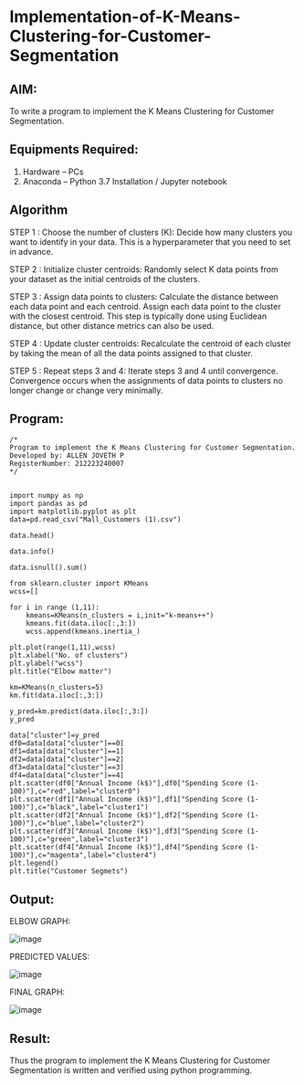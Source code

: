 # Implementation-of-K-Means-Clustering-for-Customer-Segmentation

## AIM:
To write a program to implement the K Means Clustering for Customer Segmentation.

## Equipments Required:
1. Hardware – PCs
2. Anaconda – Python 3.7 Installation / Jupyter notebook

## Algorithm
STEP 1 :
Choose the number of clusters (K): Decide how many clusters you want to identify in your data. This is a hyperparameter that you need to set in advance.

STEP 2 :
Initialize cluster centroids: Randomly select K data points from your dataset as the initial centroids of the clusters.

STEP 3 :
Assign data points to clusters: Calculate the distance between each data point and each centroid. Assign each data point to the cluster with the closest centroid. This step is typically done using Euclidean distance, but other distance metrics can also be used.

STEP 4 :
Update cluster centroids: Recalculate the centroid of each cluster by taking the mean of all the data points assigned to that cluster.

STEP 5 :
Repeat steps 3 and 4: Iterate steps 3 and 4 until convergence. Convergence occurs when the assignments of data points to clusters no longer change or change very minimally. 

## Program:
```
/*
Program to implement the K Means Clustering for Customer Segmentation.
Developed by: ALLEN JOVETH P
RegisterNumber: 212223240007
*/
```
```

import numpy as np
import pandas as pd
import matplotlib.pyplot as plt
data=pd.read_csv("Mall_Customers (1).csv")

data.head()

data.info()

data.isnull().sum()

from sklearn.cluster import KMeans
wcss=[]

for i in range (1,11):
    kmeans=KMeans(n_clusters = i,init="k-means++")
    kmeans.fit(data.iloc[:,3:])
    wcss.append(kmeans.inertia_)

plt.plot(range(1,11),wcss)
plt.xlabel("No. of clusters")
plt.ylabel("wcss")
plt.title("Elbow matter")

km=KMeans(n_clusters=5)
km.fit(data.iloc[:,3:])

y_pred=km.predict(data.iloc[:,3:])
y_pred

data["cluster"]=y_pred
df0=data[data["cluster"]==0]
df1=data[data["cluster"]==1]
df2=data[data["cluster"]==2]
df3=data[data["cluster"]==3]
df4=data[data["cluster"]==4]
plt.scatter(df0["Annual Income (k$)"],df0["Spending Score (1-100)"],c="red",label="cluster0")
plt.scatter(df1["Annual Income (k$)"],df1["Spending Score (1-100)"],c="black",label="cluster1")
plt.scatter(df2["Annual Income (k$)"],df2["Spending Score (1-100)"],c="blue",label="cluster2")
plt.scatter(df3["Annual Income (k$)"],df3["Spending Score (1-100)"],c="green",label="cluster3")
plt.scatter(df4["Annual Income (k$)"],df4["Spending Score (1-100)"],c="magenta",label="cluster4")
plt.legend()
plt.title("Customer Segmets")
```
## Output:


ELBOW GRAPH:

![image](https://github.com/user-attachments/assets/4d15b09d-b20e-46ce-868c-38e010c31f62)


PREDICTED VALUES:

![image](https://github.com/user-attachments/assets/96542619-edc4-4aba-9ec2-9d598fc2a226)


FINAL GRAPH:

![image](https://github.com/user-attachments/assets/f3c91988-f962-4199-a9ac-322633d0f806)



## Result:
Thus the program to implement the K Means Clustering for Customer Segmentation is written and verified using python programming.
